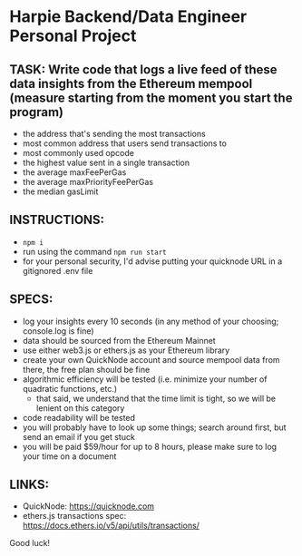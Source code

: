 # Harpie Backend/Data Engineer Personal Project

## TASK: Write code that logs a live feed of these data insights from the Ethereum mempool (measure starting from the moment you start the program)
* the address that's sending the most transactions
* most common address that users send transactions to
* most commonly used opcode
* the highest value sent in a single transaction
* the average maxFeePerGas
* the average maxPriorityFeePerGas
* the median gasLimit

## INSTRUCTIONS:
* `npm i`
* run using the command `npm run start`
* for your personal security, I'd advise putting your quicknode URL in a gitignored .env file

## SPECS: 
* log your insights every 10 seconds (in any method of your choosing; console.log is fine)
* data should be sourced from the Ethereum Mainnet
* use either web3.js or ethers.js as your Ethereum library
* create your own QuickNode account and source mempool data from there, the free plan should be fine
* algorithmic efficiency will be tested (i.e. minimize your number of quadratic functions, etc.)
    * that said, we understand that the time limit is tight, so we will be lenient on this category
* code readability will be tested
* you will probably have to look up some things; search around first, but send an email if you get stuck
* you will be paid $59/hour for up to 8 hours, please make sure to log your time on a document

## LINKS:
* QuickNode: https://quicknode.com
* ethers.js transactions spec: https://docs.ethers.io/v5/api/utils/transactions/

Good luck!